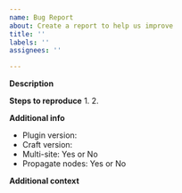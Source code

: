 ```yaml
---
name: Bug Report
about: Create a report to help us improve
title: ''
labels: ''
assignees: ''

---
```


**Description**



**Steps to reproduce**
1.
2.

**Additional info**
- Plugin version:
- Craft version:
- Multi-site: Yes or No
- Propagate nodes: Yes or No

**Additional context**
